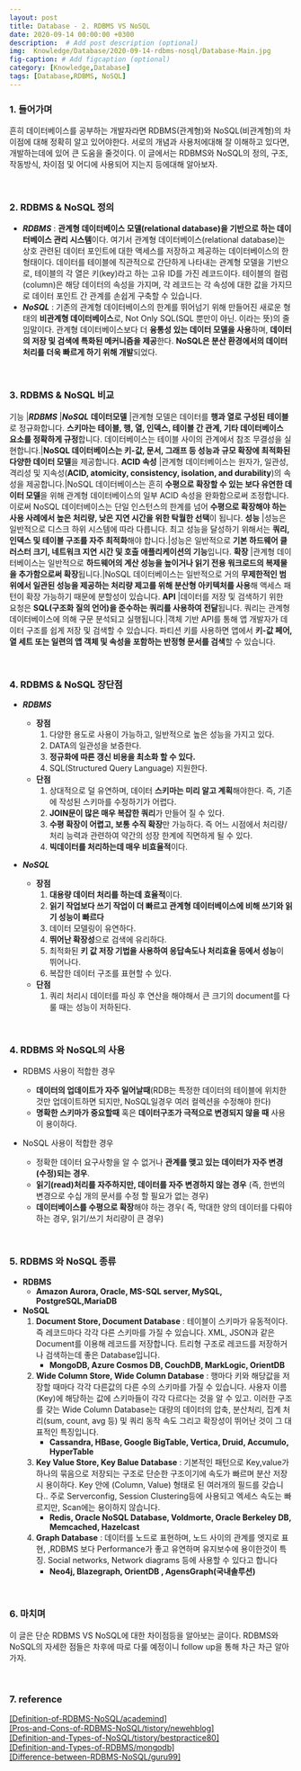 ```yaml
---
layout: post
title: Database - 2. RDBMS VS NoSQL
date: 2020-09-14 00:00:00 +0300
description:  # Add post description (optional)
img:  Knowledge/Database/2020-09-14-rdbms-nosql/Database-Main.jpg
fig-caption: # Add figcaption (optional)
category: [Knowledge,Database]
tags: [Database,RDBMS, NoSQL]
---
```


### 1. 들어가며
흔히 데이터베이스를 공부하는 개발자라면 RDBMS(관계형)와 NoSQL(비관계형)의 차이점에 대해 정확히 알고 있어야한다. 서로의 개념과 사용처에대해 잘 이해하고 있다면, 개발하는데에 있어 큰 도움을 줄것이다. 이 글에서는 RDBMS와 NoSQL의 정의, 구조, 작동방식, 차이점 및 어디에 사용되어 지는지 등에대해 알아보자.

<br>

### 2. RDBMS & NoSQL 정의
- ***RDBMS***
: **관계형 데이터베이스 모델(relational database)을 기반으로 하는 데이터베이스 관리 시스템**이다. 여기서 관계형 데이터베이스(relational database)는 상호 관련된 데이터 포인트에 대한 액세스를 저장하고 제공하는 데이터베이스의 한 형태이다. 데이터를 테이블에 직관적으로 간단하게 나타내는 관계형 모델을 기반으로, 테이블의 각 열은 키(key)라고 하는 고유 ID를 가진 레코드이다. 테이블의 컬럼(column)은 해당 데이터의 속성을 가지며, 각 레코드는 각 속성에 대한 값을 가지므로 데이터 포인트 간 관계를 손쉽게 구축할 수 있습니다.
- ***NoSQL***
: 기존의 관계형 데이터베이스의 한계를 뛰어넘기 위해 만들어진 새로운 형태의 **비관계형 데이터베이스**로, Not Only SQL(SQL 뿐만이 아닌. 이라는 뜻)의 줄임말이다. 관계형 데이터베이스보다 더 **융통성 있는 데이터 모델을 사용**하며, **데이터의 저장 및 검색에 특화된 메커니즘을 제공**한다. **NoSQL은 분산 환경에서의 데이터 처리를 더욱 빠르게 하기 위해 개발**되었다.

<br>

### 3. RDBMS & NoSQL 비교

기능         |***RDBMS***                          |***NoSQL***
**데이터모델**     |관계형 모델은 데이터를 **행과 열로 구성된 테이블**로 정규화합니다. **스키마는 테이블, 행, 열, 인덱스, 테이블 간 관계, 기타 데이터베이스 요소를 정확하게 규정**합니다. 데이터베이스는 테이블 사이의 관계에서 참조 무결성을 실현합니다.|**NoSQL 데이터베이스는 키-값, 문서, 그래프 등 성능과 규모 확장에 최적화된 다양한 데이터 모델**을 제공합니다.
**ACID 속성**    |관계형 데이터베이스는 원자가, 일관성, 격리성 및 지속성(**ACID, atomicity, consistency, isolation, and durability**)의 속성을 제공합니다.|NoSQL 데이터베이스는 흔히 **수평으로 확장할 수 있는 보다 유연한 데이터 모델**을 위해 관계형 데이터베이스의 일부 ACID 속성을 완화함으로써 조정합니다. 이로써 NoSQL 데이터베이스는 단일 인스턴스의 한계를 넘어 **수평으로 확장해야 하는 사용 사례에서 높은 처리량, 낮은 지연 시간을 위한 탁월한 선택**이 됩니다.
**성능**        |성능은 일반적으로 디스크 하위 시스템에 따라 다릅니다. 최고 성능을 달성하기 위해서는 **쿼리, 인덱스 및 테이블 구조를 자주 최적화**해야 합니다.|성능은 일반적으로 **기본 하드웨어 클러스터 크기, 네트워크 지연 시간 및 호출 애플리케이션의 기능**입니다.
**확장**         |관계형 데이터베이스는 일반적으로 **하드웨어의 계산 성능을 높이거나 읽기 전용 워크로드의 복제물을 추가함으로써 확장**됩니다.|NoSQL 데이터베이스는 일반적으로 거의 **무제한적인 범위에서 일관된 성능을 제공하는 처리량 제고를 위해 분산형 아키텍처를 사용**해 액세스 패턴이 확장 가능하기 때문에 분할성이 있습니다.
**API**         |데이터를 저장 및 검색하기 위한 요청은 **SQL(구조화 질의 언어)을 준수하는 쿼리를 사용하여 전달**됩니다. 쿼리는 관계형 데이터베이스에 의해 구문 분석되고 실행됩니다.|객체 기반 API를 통해 앱 개발자가 데이터 구조를 쉽게 저장 및 검색할 수 있습니다. 파티션 키를 사용하면 앱에서 **키-값 페어, 열 세트 또는 일련의 앱 객체 및 속성을 포함하는 반정형 문서를 검색**할 수 있습니다.

<br>

### 4. RDBMS & NoSQL 장단점
- ***RDBMS***
    - **장점** 
        1. 다양한 용도로 사용이 가능하고, 일반적으로 높은 성능을 가지고 있다.
        2. DATA의 일관성을 보증한다.
        3. **정규화에 따른 갱신 비용을 최소화 할 수 있다.**
        4. SQL(Structured Query Language) 지원한다.
    - **단점**
        1. 상대적으로 덜 유연하며, 데이터 **스키마는 미리 알고 계획**해야한다. 즉, 기존에 작성된 스키마를 수정하기가 어렵다.
        2. **JOIN문이 많은 매우 복잡한 쿼리**가 만들어 질 수 있다.
        3. **수평 확장이 어렵고, 보통 수직 확장**만 가능하다. 즉 어느 시점에서 처리량/처리 능력과 관련하여 약간의 성장 한계에 직면하게 될 수 있다.
        4. **빅데이터를 처리하는데 매우 비효율적**이다.

- ***NoSQL***
    - **장점** 
        1. **대용량 데이터 처리를 하는데 효율적**이다.
        2. **읽기 작업보다 쓰기 작업이 더 빠르고 관계형 데이터베이스에 비해 쓰기와 읽기 성능이 빠르다**
        3. 데이터 모델링이 유연하다.
        4. **뛰어난 확장성**으로 검색에 유리하다.
        5. 최적화된 **키 값 저장 기법을 사용하여 응답속도나 처리효율 등에서 성능**이 뛰어나다.
        6. 복잡한 데이터 구조를 표현할 수 있다.
    - **단점**
        1. 쿼리 처리시 데이터를 파싱 후 연산을 해야해서 큰 크기의 document를 다룰 때는 성능이 저하된다.
        

<br>

### 4. RDBMS 와 NoSQL의 사용 
- RDBMS 사용이 적합한 경우
    - **데이터의 업데이트가 자주 일어날때**(RDB는 특정한 데이터의 테이블에 위치한것만 업데이트하면 되지만, NoSQL일경우 여러 컬렉션을 수정해야 한다)
    - **명확한 스키마가 중요할때** 혹은 **데이터구조가 극적으로 변경되지 않을 때** 사용이 용이하다.

- NoSQL 사용이 적합한 경우
    - 정확한 데이터 요구사항을 알 수 없거나 **관계를 맺고 있는 데이터가 자주 변경(수정)되는 경우**. 
    - **읽기(read)처리를 자주하지만, 데이터를 자주 변경하지 않는 경우** (즉, 한번의 변경으로 수십 개의 문서를 수정 할 필요가 없는 경우)
    - **데이터베이스를 수평으로 확장**해야 하는 경우( 즉, 막대한 양의 데이터를 다뤄야 하는 경우, 읽기/쓰기 처리량이 큰 경우)


<br>

### 5. RDBMS 와 NoSQL 종류
- **RDBMS**
    - **Amazon Aurora, Oracle, MS-SQL server, MySQL, PostgreSQL,MariaDB**
- **NoSQL**
    1. **Document Store, Document Database** : 테이블이 스키마가 유동적이다. 즉 레코드마다 각각 다른 스키마를 가질 수 있습니다. XML, JSON과 같은 Document를 이용해 레코드를 저장합니다. 트리형 구조로 레코드를 저장하거나 검색하는데 좋은 Database입니다.
        - **MongoDB, Azure Cosmos DB, CouchDB, MarkLogic, OrientDB**
    2. **Wide Column Store, Wide Column Database** : 행마다 키와 해당값을 저장할 때마다 각각 다른값의 다른 수의 스키마를 가질 수 있습니다. 사용자 이름(Key)에 해당하는 값에 스키마들이 각각 다르다는 것을 알 수 있고. 이러한 구조를 갖는 Wide Column Database는 대량의 데이터의 압축, 분산처리, 집계 처리(sum, count, avg 등) 및 쿼리 동작 속도 그리고 확장성이 뛰어난 것이 그 대표적인 특징입니다.
        - **Cassandra, HBase, Google BigTable, Vertica, Druid, Accumulo, HyperTable**
    3. **Key Value Store, Key Balue Database** : 기본적인 패턴으로 Key,value가 하나의 묶음으로 저장되는 구조로 단순한 구조이기에 속도가 빠르며 분산 저장 시 용이하다. Key 안에 (Column, Value) 형태로 된 여러개의 필드를 갖습니다.. 주로 Serverconfig, Session Clustering등에 사용되고 엑세스 속도는 빠르지만, Scan에는 용이하지 않습니다.
        - **Redis, Oracle NoSQL Database, Voldmorte, Oracle Berkeley DB, Memcached, Hazelcast**
    4. **Graph Database** : 데이터를 노드로 표현하며, 노드 사이의 관계를 엣지로 표현, ,RDBMS 보다 Performance가 좋고 유연하며 유지보수에 용이한것이 특징. Social networks, Network diagrams 등에 사용할 수 있다고 합니다
        - **Neo4j, Blazegraph, OrientDB , AgensGraph(국내솔루션)**

<br>

### 6. 마치며
이 글은 단순 RDBMS VS NoSQL에 대한 차이점등을 알아보는 글이다. RDBMS와 NoSQL의 자세한 점들은 차후에 따로 다룰 예정이니 follow up을 통해 차근 차근 알아가자.

<br>

### 7. reference
[\[Definition-of-RDBMS-NoSQL/academind\]](https://academind.com/learn/web-dev/sql-vs-nosql/) <br>
[\[Pros-and-Cons-of-RDBMS-NoSQL/tistory/newehblog\]](https://newehblog.tistory.com/38?category=834445) <br>
[\[Definition-and-Types-of-NoSQL/tistory/bestpractice80\]](https://bestpractice80.tistory.com/66) <br>
[\[Definition-and-Types-of-RDBMS/mongodb\]](https://www.mongodb.com/nosql-explained/nosql-vs-sql) <br>
[\[Difference-between-RDBMS-NoSQL/guru99\]](https://www.guru99.com/sql-vs-nosql.html) <br>